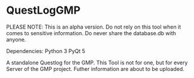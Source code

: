 # QuestLogGMP

PLEASE NOTE: This is an alpha version. Do not rely on this tool when it comes to sensitive information. Do never share the database.db with anyone. 

Dependencies:
Python 3 
PyQt 5

A standalone Questlog for the GMP. This Tool is not for one, but for every Server of the GMP project. Futher information are about to be uploaded.
